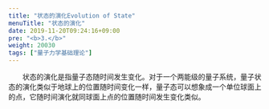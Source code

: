 ```yaml
---
title: "状态的演化Evolution of State"
menuTitle: "状态的演化"
date: 2019-11-20T09:24:16+09:00
pre: "<b>3.</b>"
weight: 20030
tags: ["量子力学基础理论"]
---
```


&emsp;&emsp;状态的演化是指量子态随时间发生变化。对于一个两能级的量子系统，量子状态的演化类似于地球上的位置随时间变化一样，量子态可以想象成一个单位球面上的点，它随时间演化就同球面上点的位置随时间发生变化类似。

